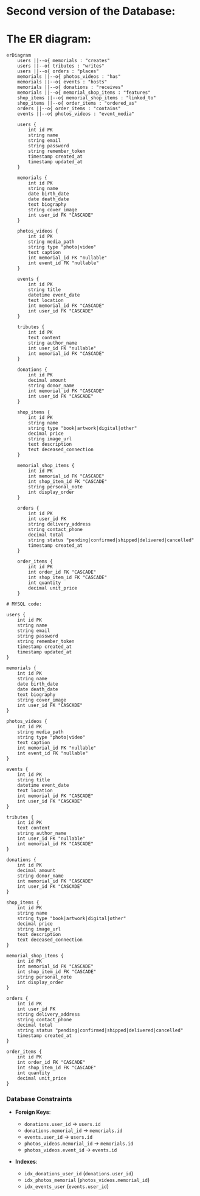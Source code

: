 # Second version of the Database:

# The ER diagram:

```mermaid
erDiagram
    users ||--o{ memorials : "creates"
    users ||--o{ tributes : "writes"
    users ||--o{ orders : "places"
    memorials ||--o{ photos_videos : "has"
    memorials ||--o{ events : "hosts"
    memorials ||--o{ donations : "receives"
    memorials ||--o{ memorial_shop_items : "features"
    shop_items ||--o{ memorial_shop_items : "linked_to"
    shop_items ||--o{ order_items : "ordered_as"
    orders ||--o{ order_items : "contains"
    events ||--o{ photos_videos : "event_media"

    users {
        int id PK
        string name
        string email
        string password
        string remember_token
        timestamp created_at
        timestamp updated_at
    }

    memorials {
        int id PK
        string name
        date birth_date
        date death_date
        text biography
        string cover_image
        int user_id FK "CASCADE"
    }

    photos_videos {
        int id PK
        string media_path
        string type "photo|video"
        text caption
        int memorial_id FK "nullable"
        int event_id FK "nullable"
    }

    events {
        int id PK
        string title
        datetime event_date
        text location
        int memorial_id FK "CASCADE"
        int user_id FK "CASCADE"
    }

    tributes {
        int id PK
        text content
        string author_name
        int user_id FK "nullable"
        int memorial_id FK "CASCADE"
    }

    donations {
        int id PK
        decimal amount
        string donor_name
        int memorial_id FK "CASCADE"
        int user_id FK "CASCADE"
    }

    shop_items {
        int id PK
        string name
        string type "book|artwork|digital|other"
        decimal price
        string image_url
        text description
        text deceased_connection
    }

    memorial_shop_items {
        int id PK
        int memorial_id FK "CASCADE"
        int shop_item_id FK "CASCADE"
        string personal_note
        int display_order
    }

    orders {
        int id PK
        int user_id FK
        string delivery_address
        string contact_phone
        decimal total
        string status "pending|confirmed|shipped|delivered|cancelled"
        timestamp created_at
    }

    order_items {
        int id PK
        int order_id FK "CASCADE"
        int shop_item_id FK "CASCADE"
        int quantity
        decimal unit_price
    }
```

    # MYSQL code:

    users {
        int id PK
        string name
        string email
        string password
        string remember_token
        timestamp created_at
        timestamp updated_at
    }

    memorials {
        int id PK
        string name
        date birth_date
        date death_date
        text biography
        string cover_image
        int user_id FK "CASCADE"
    }

    photos_videos {
        int id PK
        string media_path
        string type "photo|video"
        text caption
        int memorial_id FK "nullable"
        int event_id FK "nullable"
    }

    events {
        int id PK
        string title
        datetime event_date
        text location
        int memorial_id FK "CASCADE"
        int user_id FK "CASCADE"
    }

    tributes {
        int id PK
        text content
        string author_name
        int user_id FK "nullable"
        int memorial_id FK "CASCADE"
    }

    donations {
        int id PK
        decimal amount
        string donor_name
        int memorial_id FK "CASCADE"
        int user_id FK "CASCADE"
    }

    shop_items {
        int id PK
        string name
        string type "book|artwork|digital|other"
        decimal price
        string image_url
        text description
        text deceased_connection
    }

    memorial_shop_items {
        int id PK
        int memorial_id FK "CASCADE"
        int shop_item_id FK "CASCADE"
        string personal_note
        int display_order
    }

    orders {
        int id PK
        int user_id FK
        string delivery_address
        string contact_phone
        decimal total
        string status "pending|confirmed|shipped|delivered|cancelled"
        timestamp created_at
    }

    order_items {
        int id PK
        int order_id FK "CASCADE"
        int shop_item_id FK "CASCADE"
        int quantity
        decimal unit_price
    }

### Database Constraints
- **Foreign Keys**:
    - `donations.user_id` → `users.id`
    - `donations.memorial_id` → `memorials.id`
    - `events.user_id` → `users.id`
    - `photos_videos.memorial_id` → `memorials.id`
    - `photos_videos.event_id` → `events.id`

- **Indexes**:
    - `idx_donations_user_id` (`donations.user_id`)
    - `idx_photos_memorial` (`photos_videos.memorial_id`)
    - `idx_events_user` (`events.user_id`)
